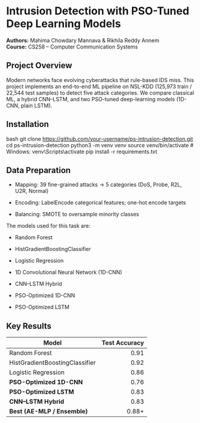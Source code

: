 # Intrusion Detection with PSO-Tuned Deep Learning Models

**Authors:** Mahima Chowdary Mannava & Rikhila Reddy Annem  
**Course:** CS258 – Computer Communication Systems  

## Project Overview  
Modern networks face evolving cyberattacks that rule-based IDS miss. This project implements an end-to-end ML pipeline on NSL-KDD (125,973 train / 22,544 test samples) to detect five attack categories. We compare classical ML, a hybrid CNN–LSTM, and two PSO-tuned deep-learning models (1D-CNN, plain LSTM).

## Installation  
bash
git clone https://github.com/your-username/ps-intrusion-detection.git
cd ps-intrusion-detection
python3 -m venv venv
source venv/bin/activate       # Windows: venv\Scripts\activate
pip install -r requirements.txt

## Data Preparation
* Mapping: 39 fine-grained attacks → 5 categories (DoS, Probe, R2L, U2R, Normal)

* Encoding: LabelEncode categorical features; one-hot encode targets

* Balancing: SMOTE to oversample minority classes


The models used for this task are:

* Random Forest

* HistGradientBoostingClassifier

* Logistic Regression

* 1D Convolutional Neural Network (1D-CNN)

* CNN–LSTM Hybrid

* PSO-Optimized 1D-CNN

* PSO-Optimized LSTM

## Key Results

| Model                         | Test Accuracy |
|-------------------------------|--------------:|
| Random Forest                 |         0.91  |
| HistGradientBoostingClassifier|         0.92  |
| Logistic Regression           |         0.86  |
| **PSO-Optimized 1D-CNN**      |         0.76  |
| **PSO-Optimized LSTM**        |         0.83  |
| **CNN–LSTM Hybrid**           |         0.83  |
| **Best (AE-MLP / Ensemble)**  |        0.88+  |

